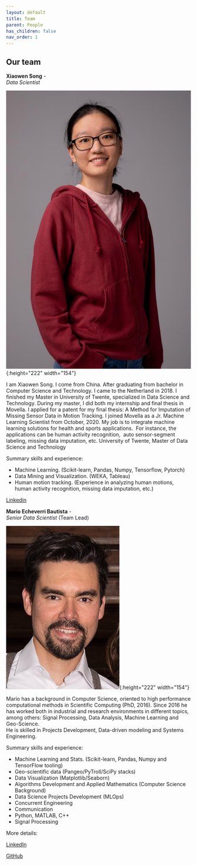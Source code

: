 ```yaml
---
layout: default
title: Team
parent: People
has_children: false
nav_order: 1
---
```


## Our team


**Xiaowen Song** -  
*Data Scientist* 

![](images/XSong.jpeg){:height="222" width="154"}

I am Xiaowen Song. I come from China. After graduating from bachelor in Computer Science and Technology. I came to the Netherland in 2018. I finished my Master in University of Twente, specialized in Data Science and Technology. During my master, I did both my internship and final thesis in Movella. I applied for a patent for my final thesis: A Method for Imputation of Missing Sensor Data in Motion Tracking. I joined Movella as a Jr. Machine Learning Scientist from October, 2020. My job is to integrate machine learning solutions for health and sports applications.  For instance, the applications can be human activity recognition,  auto sensor-segment labeling, missing data imputation, etc. University of Twente, Master of Data Science and Technology

Summary skills and experience:
- Machine Learning. (Scikit-learn, Pandas, Numpy, Tensorflow, Pytorch)
- Data Mining and Visualization. (WEKA, Tableau)
- Human motion tracking. (Experience in analyzing human motions, human activity recognition, missing data imputation, etc.) 

[Linkedin](https://www.linkedin.com/in/xiaowen-song-4220a017a/)


**Mario Echeverri Bautista** -  
*Senior Data Scientist* (Team Lead) 

![](images/mario.jpg){:height="222" width="154"}

Mario has a background in Computer Science, oriented to high performance computational methods in Scientific Computing (PhD, 2016). Since 2016 he has worked both in industrial and research environments in different topics, among others: Signal Processing, Data Analysis, Machine Learning and Geo-Science.  
He is skilled in Projects Development, Data-driven modeling and Systems Engineering. 

Summary skills and experience:
- Machine Learning and Stats. (Scikit-learn, Pandas, Numpy and TensorFlow tooling)
- Geo-scientific data (Pangeo/PyTroll/SciPy stacks)
- Data Visualization (Matplotlib/Seaborn)
- Algorithms Development and Applied Mathematics (Computer Science Background)
- Data Science Projects Development (MLOps) 
- Concurrent Engineering  
- Communication
- Python, MATLAB, C++
- Signal Processing

More details:

[LinkedIn](www.linkedin.com/in/mario-echeverri-bautista)

[GitHub](https://github.com/deweatherman)




















